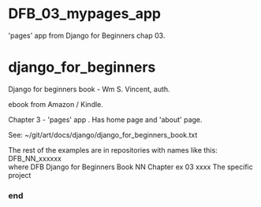 # DFB_03_mypages_app
'pages' app from Django for Beginners chap 03.

# django_for_beginners
Django for beginners book - Wm S. Vincent, auth.

ebook from Amazon / Kindle.


Chapter 3  - 'pages' app
.
Has home page and 'about' page.


See:
 ~/git/art/docs/django/django_for_beginners_book.txt

The rest of the examples are in repositories with names like this:
  DFB_NN_xxxxxx   
where
  DFB   Django for Beginners Book
   NN   Chapter ex 03
  xxxx  The specific project 





### end ###
